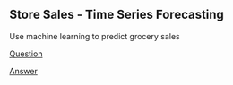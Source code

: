 ## Store Sales - Time Series Forecasting
Use machine learning to predict grocery sales

[Question](https://www.kaggle.com/competitions/store-sales-time-series-forecasting)

[Answer](https://www.kaggle.com/code/tiansztianszs/store-sales)